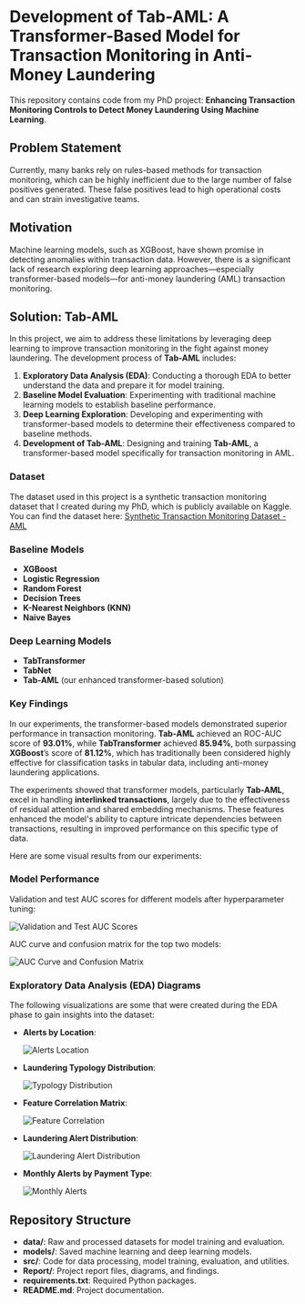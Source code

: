 # Development of Tab-AML: A Transformer-Based Model for Transaction Monitoring in Anti-Money Laundering

This repository contains code from my PhD project: **Enhancing Transaction Monitoring Controls to Detect Money Laundering Using Machine Learning**.

## Problem Statement
Currently, many banks rely on rules-based methods for transaction monitoring, which can be highly inefficient due to the large number of false positives generated. These false positives lead to high operational costs and can strain investigative teams.

## Motivation
Machine learning models, such as XGBoost, have shown promise in detecting anomalies within transaction data. However, there is a significant lack of research exploring deep learning approaches—especially transformer-based models—for anti-money laundering (AML) transaction monitoring.

## Solution: Tab-AML
In this project, we aim to address these limitations by leveraging deep learning to improve transaction monitoring in the fight against money laundering. The development process of **Tab-AML** includes:

1. **Exploratory Data Analysis (EDA)**: Conducting a thorough EDA to better understand the data and prepare it for model training.
2. **Baseline Model Evaluation**: Experimenting with traditional machine learning models to establish baseline performance.
3. **Deep Learning Exploration**: Developing and experimenting with transformer-based models to determine their effectiveness compared to baseline methods.
4. **Development of Tab-AML**: Designing and training **Tab-AML**, a transformer-based model specifically for transaction monitoring in AML.

### Dataset
The dataset used in this project is a synthetic transaction monitoring dataset that I created during my PhD, which is publicly available on Kaggle. You can find the dataset here: [Synthetic Transaction Monitoring Dataset - AML](https://www.kaggle.com/datasets/berkanoztas/synthetic-transaction-monitoring-dataset-aml)

### Baseline Models
- **XGBoost**
- **Logistic Regression**
- **Random Forest**
- **Decision Trees**
- **K-Nearest Neighbors (KNN)**
- **Naive Bayes**

### Deep Learning Models
- **TabTransformer**
- **TabNet**
- **Tab-AML** (our enhanced transformer-based solution)

### Key Findings
In our experiments, the transformer-based models demonstrated superior performance in transaction monitoring. **Tab-AML** achieved an ROC-AUC score of **93.01%**, while **TabTransformer** achieved **85.94%**, both surpassing **XGBoost**’s score of **81.12%**, which has traditionally been considered highly effective for classification tasks in tabular data, including anti-money laundering applications.

The experiments showed that transformer models, particularly **Tab-AML**, excel in handling **interlinked transactions**, largely due to the effectiveness of residual attention and shared embedding mechanisms. These features enhanced the model's ability to capture intricate dependencies between transactions, resulting in improved performance on this specific type of data.

Here are some visual results from our experiments:

### Model Performance
Validation and test AUC scores for different models after hyperparameter tuning:

![Validation and Test AUC Scores](Report/Screenshot%202024-10-07%20at%2013.33.17.png)

AUC curve and confusion matrix for the top two models:

![AUC Curve and Confusion Matrix](Report/Screenshot%202024-10-07%20at%2013.33.36.png)

### Exploratory Data Analysis (EDA) Diagrams
The following visualizations are some that were created during the EDA phase to gain insights into the dataset:

- **Alerts by Location**:

  ![Alerts Location](Report/Figures/alerts_by_receiver_bank_location.png)

- **Laundering Typology Distribution**:

  ![Typology Distribution](Report/Figures/laundering_typology_distribution.png)

- **Feature Correlation Matrix**:

  ![Feature Correlation](Report/Figures/feature_correlation_matrix.png)

- **Laundering Alert Distribution**:

  ![Laundering Alert Distribution](Report/Figures/laundering_alerts_distribution.png)

- **Monthly Alerts by Payment Type**:

  ![Monthly Alerts](Report/Figures/monthly_alerts_by_payment_type.png)

## Repository Structure
- **data/**: Raw and processed datasets for model training and evaluation.
- **models/**: Saved machine learning and deep learning models.
- **src/**: Code for data processing, model training, evaluation, and utilities.
- **Report/**: Project report files, diagrams, and findings.
- **requirements.txt**: Required Python packages.
- **README.md**: Project documentation.

